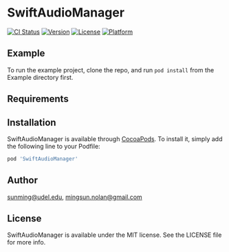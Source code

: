 # SwiftAudioManager

[![CI Status](https://img.shields.io/travis/sunming@udel.edu/SwiftAudioManager.svg?style=flat)](https://travis-ci.org/sunming@udel.edu/SwiftAudioManager)
[![Version](https://img.shields.io/cocoapods/v/SwiftAudioManager.svg?style=flat)](https://cocoapods.org/pods/SwiftAudioManager)
[![License](https://img.shields.io/cocoapods/l/SwiftAudioManager.svg?style=flat)](https://cocoapods.org/pods/SwiftAudioManager)
[![Platform](https://img.shields.io/cocoapods/p/SwiftAudioManager.svg?style=flat)](https://cocoapods.org/pods/SwiftAudioManager)

## Example

To run the example project, clone the repo, and run `pod install` from the Example directory first.

## Requirements

## Installation

SwiftAudioManager is available through [CocoaPods](https://cocoapods.org). To install
it, simply add the following line to your Podfile:

```ruby
pod 'SwiftAudioManager'
```

## Author

sunming@udel.edu, mingsun.nolan@gmail.com

## License

SwiftAudioManager is available under the MIT license. See the LICENSE file for more info.
